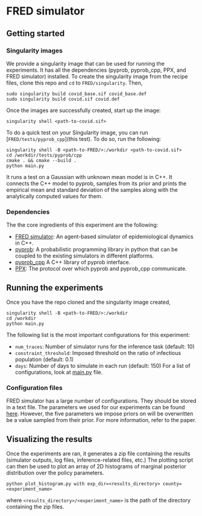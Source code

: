 # FRED simulator

## Getting started
### Singularity images
We provide a singularity image that can be used for running the experiments. It has all the dependencies (pyprob, pyprob_cpp, PPX, and FRED simulator) installed. To create the singularity image from the recipe files, clone this repo and `cd` to `FRED/singularity`. Then,
```
sudo singularity build covid_base.sif covid_base.def
sudo singularity build covid.sif covid.def
```

Once the images are successfully created, start up the image:
```
singularity shell <path-to-covid.sif>
```

To do a quick test on your Singularity image, you can run [`FRED/tests/pyprob_cpp`](this test). To do so, run the following:
```
singularity shell -B <path-to-FRED/>:/workdir <path-to-covid.sif>
cd /workdir/tests/pyprob/cpp
cmake . && cmake --build .
python main.py
```
It runs a test on a Gaussian with unknown mean model is in C++. It connects the C++ model to pyprob, samples from its prior and prints the empirical mean and standard deviation of the samples along with the analytically computed values for them.

### Dependencies
The the core ingredients of this experiment are the following:
- [FRED simulator](https://github.com/plai-group/FRED): An agent-based simulator of epidemiological dynamics in C++.
- [pyprob](https://github.com/plai-group/pyprob): A probabilistic programming library in python that can be coupled to the existing simulators in different platforms.
- [pyprob_cpp](https://github.com/plai-group/pyprob_cpp)
A C++ library of pyprob interface.
- [PPX](https://github.com/plai-group/ppx): The protocol over which pyprob and pyprob_cpp communicate.

## Running the experiments
Once you have the repo cloned and the singularity image created,
```
singularity shell -B <path-to-FRED/>:/workdir
cd /workdir
python main.py
```
The following list is the most important configurations for this experiment:
- `num_traces`: Number of simulator runs for the inference task (default: 10)
- `constraint_threshold`: Imposed threshold on the ratio of infectious population (default: 0.1)
- `days`: Number of days to simulate in each run (default: 150)
For a list of configurations, look at [main.py](main.py) file.

### Configuration files
FRED simulator has a large number of configurations. They should be stored in a text file. The parameters we used for our experiments can be found [here](https://github.com/plai-group/FRED/blob/FRED-v2.12.0/params). However, the five parameters we impose priors on will be overwritten be a value sampled from their prior. For more information, refer to the paper.

## Visualizing the results
Once the experiments are ran, it generates a zip file containing the results (simulator outputs, log files, inference-related files, etc.) The plotting script can then be used to plot an array of 2D histograms of marginal posterior distribution over the policy parameters.
```
python plot_histogram.py with exp_dir=<results_directory> county=<experiment_name>
```
where `<results_directory>/<experiment_name>` is the path of the directory containing the zip files.
